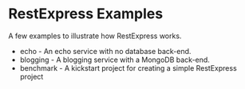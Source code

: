 RestExpress Examples
====================

A few examples to illustrate how RestExpress works.

* echo - An echo service with no database back-end.
* blogging - A blogging service with a MongoDB back-end.
* benchmark - A kickstart project for creating a simple RestExpress project